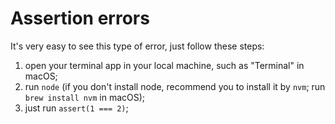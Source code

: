 # Assertion errors

It's very easy to see this type of error, just follow these steps:
1. open your terminal app in your local machine, such as "Terminal" in macOS;
2. run `node` (if you don't install node, recommend you to install it by `nvm`; run `brew install nvm` in macOS);
3. just run   `assert(1 === 2)`;
